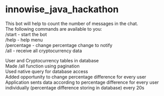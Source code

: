# innowise_java_hackathon  

This bot will help to count the number of messages in the chat.  
The following commands are available to you:  
  /start - start the bot  
  /help - help menu  
  /percentage - change percentage change to notify  
  /all - receive all cryptocurrency data  

User and Cryptocurrency tables in database  
Made /all function using pagination  
Used native query for database access  
Added opportunity to change percentage difference for every user  
Application sents data according to percentage difference for every user individually (percentage difference storing in database) every 20s
